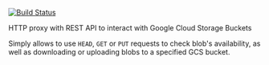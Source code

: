 [![Build Status](https://api.cirrus-ci.com/github/cirruslabs/google-storage-proxy.svg)](https://cirrus-ci.com/github/cirruslabs/google-storage-proxy)

HTTP proxy with REST API to interact with Google Cloud Storage Buckets

Simply allows to use `HEAD`, `GET` or `PUT` requests to check blob's availability, as well as downloading or uploading
blobs to a specified GCS bucket.
